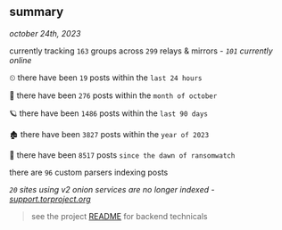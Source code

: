 
## summary
_october 24th, 2023_

currently tracking `163` groups across `299` relays & mirrors - _`101` currently online_

⏲ there have been `19` posts within the `last 24 hours`

🦈 there have been `276` posts within the `month of october`

🪐 there have been `1486` posts within the `last 90 days`

🏚 there have been `3827` posts within the `year of 2023`

🦕 there have been `8517` posts `since the dawn of ransomwatch`

there are `96` custom parsers indexing posts

_`20` sites using v2 onion services are no longer indexed - [support.torproject.org](https://support.torproject.org/onionservices/v2-deprecation/)_

> see the project [README](https://github.com/joshhighet/ransomwatch#ransomwatch--) for backend technicals
